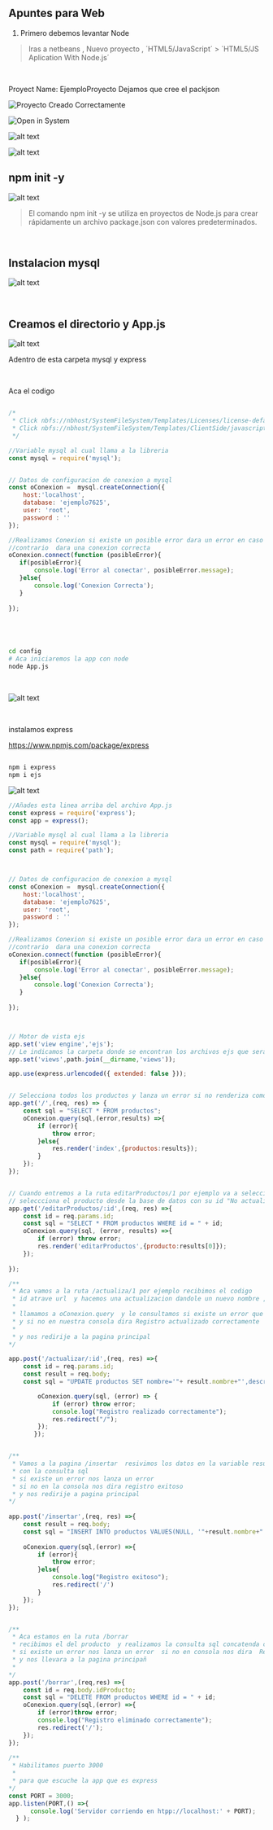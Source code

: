 ## Apuntes para Web

1. Primero debemos levantar Node 

> Iras a netbeans 
, Nuevo proyecto , ´HTML5/JavaScript´ > ´HTML5/JS Aplication With Node.js´

<br>

Proyect Name: EjemploProyecto
Dejamos que cree el packjson

![Proyecto Creado Correctamente](image.png)

![Open in System](image-2.png)

![alt text](image-3.png)

![alt text](image-4.png)


## npm init -y 
![alt text](image-5.png)

> El comando npm init -y se utiliza en proyectos de Node.js para crear rápidamente un archivo package.json con valores predeterminados.

<br>

## Instalacion mysql 
![alt text](image-6.png)


<br>

## Creamos el directorio y App.js

![alt text](image-7.png)

Adentro de esta carpeta mysql y express


<br>

Aca el codigo 

```Javascript

/* 
 * Click nbfs://nbhost/SystemFileSystem/Templates/Licenses/license-default.txt to change this license
 * Click nbfs://nbhost/SystemFileSystem/Templates/ClientSide/javascript.js to edit this template
 */

//Variable mysql al cual llama a la libreria
const mysql = require('mysql');


// Datos de configuracion de conexion a mysql
const oConexion =  mysql.createConnection({
    host:'localhost',
    database: 'ejemplo7625',
    user: 'root',
    password : ''
});

//Realizamos Conexion si existe un posible error dara un error en caso de lo 
//contrario  dara una conexion correcta
oConexion.connect(function (posibleError){
   if(posibleError){
       console.log('Error al conectar', posibleError.message);
   }else{
       console.log('Conexion Correcta');
   } 
    
});





```

```Bash

cd config 
# Aca iniciaremos la app con node 
node App.js

```
<br>

![alt text](image-8.png)


<br>

instalamos express <br>

https://www.npmjs.com/package/express

```bash

npm i express 
npm i ejs
```

![alt text](image-9.png)


```Javascript
//Añades esta linea arriba del archivo App.js
const express = require('express');
const app = express();

//Variable mysql al cual llama a la libreria
const mysql = require('mysql');
const path = require('path');



// Datos de configuracion de conexion a mysql
const oConexion =  mysql.createConnection({
    host:'localhost',
    database: 'ejemplo7625',
    user: 'root',
    password : ''
});

//Realizamos Conexion si existe un posible error dara un error en caso de lo 
//contrario  dara una conexion correcta
oConexion.connect(function (posibleError){
   if(posibleError){
       console.log('Error al conectar', posibleError.message);
   }else{
       console.log('Conexion Correcta');
   } 
    
});



// Motor de vista ejs
app.set('view engine','ejs');
// Le indicamos la carpeta donde se encontran los archivos ejs que sera views
app.set('views',path.join(__dirname,'views'));

app.use(express.urlencoded({ extended: false }));


// Selecciona todos los productos y lanza un error si no renderiza como respuesta a la pagina index con los productos
app.get('/',(req, res) => {
    const sql = "SELECT * FROM productos";
    oConexion.query(sql,(error,results) =>{
        if (error){
            throw error;
        }else{
            res.render('index',{productos:results});
        }
    });
});    


// Cuando entremos a la ruta editarProductos/1 por ejemplo va a seleccionar el producto  y recibe el id por get 
// seleccciona el producto desde la base de datos con su id "No actualiza solo devuelve el producto"
app.get('/editarProductos/:id',(req, res) =>{
    const id = req.params.id;
    const sql = "SELECT * FROM productos WHERE id = " + id;
    oConexion.query(sql, (error, results) =>{
        if (error) throw error;
        res.render('editarProductos',{producto:results[0]});
    });
    
}); 

/**
 * Aca vamos a la ruta /actualiza/1 por ejemplo recibimos el codigo 
 * id atrave url  y hacemos una actualizacion dandole un nuevo nombre , descripcion , precio donde el id es el que corresponde 
 * 
 * llamamos a oConexion.query  y le consultamos si existe un error que lanze un error 
 * y si no en nuestra consola dira Registro actualizado correctamente 
 * 
 * y nos redirije a la pagina principal
*/

app.post('/actualizar/:id',(req, res) =>{
    const id = req.params.id;
    const result = req.body;
    const sql = "UPDATE productos SET nombre='"+ result.nombre+"',descripcion = '"+result.descripcion+"',precio = '"+result.precio+"' WHERE id = "+ id +" ";

        oConexion.query(sql, (error) => {
            if (error) throw error;
            console.log("Registro realizado correctamente");
            res.redirect("/");
        });
       });


/**
 * Vamos a la pagina /insertar  resivimos los datos en la variable result atraves del body del req  insertamos el datos
 * con la consulta sql 
 * si existe un error nos lanza un error 
 * si no en la consola nos dira registro exitoso 
 * y nos redirije a pagina principal
*/
 
app.post('/insertar',(req, res) =>{
    const result = req.body;
    const sql = "INSERT INTO productos VALUES(NULL, '"+result.nombre+"','"+result.descripcion+"','"+result.precio+"' )";
 
    oConexion.query(sql,(error) =>{
        if (error){
            throw error;
        }else{
            console.log("Registro exitoso");
            res.redirect('/')
        }
    });
});    


/**
 * Aca estamos en la ruta /borrar 
 * recibimos el del producto  y realizamos la consulta sql concatenda con su id 
 * si existe un error nos lanza un error  si no en consola nos dira  Registro eliminado correctamente
 * y nos llevara a la pagina principañ
 * 
*/
app.post('/borrar',(req,res) =>{
    const id = req.body.idProducto;
    const sql = "DELETE FROM productos WHERE id = " + id;
    oConexion.query(sql,(error) =>{
        if (error)throw error;
        console.log("Registro eliminado correctamente");
        res.redirect('/');
    });
});
    
/**
 * Habilitamos puerto 3000 
 * 
 * para que escuche la app que es express 
*/
const PORT = 3000;
app.listen(PORT,() =>{
      console.log('Servidor corriendo en htpp://localhost:' + PORT);
  } );




```
